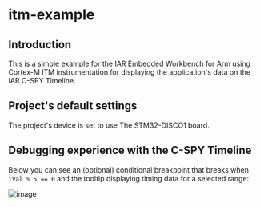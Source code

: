 # itm-example

## Introduction
This is a simple example for the IAR Embedded Workbench for Arm using Cortex-M ITM instrumentation for displaying the application's data on the IAR C-SPY Timeline.

## Project's default settings
The project's device is set to use The STM32-DISCO1 board.

## Debugging experience with the C-SPY Timeline
Below you can see an (optional) conditional breakpoint that breaks when `iVal % 5 == 0` and the tooltip displaying timing data for a selected range:
<!-- ![image](https://user-images.githubusercontent.com/54443595/220123817-82d2f493-808a-4301-9e66-9bcaf692680c.png) -->
<!-- ![image](https://user-images.githubusercontent.com/54443595/220137657-10ee6d7c-d763-4249-941b-8a5d4c4fa37e.png) -->
![image](https://user-images.githubusercontent.com/54443595/220315617-e393d77e-d9c8-447d-9708-f145b6cb5881.png)

